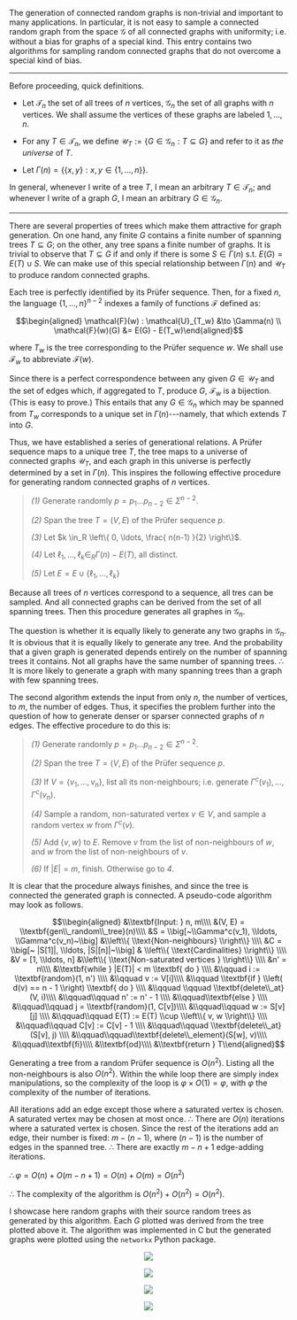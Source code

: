 The generation of connected random graphs is non-trivial and important
to many applications. In particular, it is not easy to sample a
connected random graph from the space $\mathcal{G}$ of all connected
graphs with uniformity; i.e. without a bias for graphs of a special
kind. This entry contains two algorithms for sampling random connected
graphs that do not overcome a special kind of bias. 

--- 

Before proceeding, quick definitions.

-   Let $\mathcal{T}_n$ the set of all trees of $n$ vertices,
    $\mathcal{G}_n$ the set of all graphs with $n$ vertices. We shall
    assume the vertices of these graphs are labeled $1, \ldots, n$.

-   For any $T \in \mathcal{T}_n$, we define $\mathcal{U}_T := \left\{ G
            \in \mathcal{G}_n : T \subseteq G  \right\}$ and refer to it
    as *the universe* of $T$.

-   Let
    $\Gamma(n) = \left\{ \left\{ x, y \right\} : x, y \in \left\{ 1, \ldots, n\right\}    \right\}$.

In general, whenever I write of a tree $T$, I mean an arbitrary
$T \in \mathcal{T}_n$; and whenever I write of a graph $G$, I mean an
arbitrary $G \in \mathcal{G}_n$.

---

There are several properties of trees which make them attractive for
graph generation. On one hand, any finite $G$ contains a finite number
of spanning trees $T \subseteq G$; on the other, any tree spans a finite
number of graphs. It is trivial to observe that $T \subseteq G$ if and
only if there is some $S
\in \Gamma(n)$ s.t. $E(G) = E(T) \cup S$. We can make use of this
special relationship between $\Gamma(n)$ and $\mathcal{U}_T$ to produce
random connected graphs.

Each tree is perfectly identified by its Prüfer sequence. Then, for a
fixed $n$, the language $\left\{ 1, \ldots, n \right\}^{n-2}$ indexes a
family of functions $\mathcal{F}$ defined as:

$$\begin{aligned}
    \mathcal{F}(w) : \mathcal{U}_{T_w} &\to \Gamma(n)  \\ 
    \mathcal{F}(w)(G) &= E(G) - E(T_w)\end{aligned}$$

where $T_w$ is the tree corresponding to the Prüfer sequence $w$. We
shall use $\mathcal{F}_w$ to abbreviate $\mathcal{F}(w)$.

Since there is a perfect correspondence between any given
$G \in \mathcal{U}_T$ and the set of edges which, if aggregated to $T$,
produce $G$, $\mathcal{F}_w$ is a bijection. (This is easy to prove.)
This entails that any $G \in \mathcal{G}_n$ which may be spanned from
$T_w$ corresponds to a unique set in $\Gamma(n)$---namely, that which
extends $T$ into $G$.

Thus, we have established a series of generational relations. A Prüfer
sequence maps to a unique tree $T$, the tree maps to a universe of
connected graphs $\mathcal{U}_T$, and each graph in this universe is
perfectly determined by a set in $\Gamma(n)$. This inspires the
following effective procedure for generating random connected graphs of
$n$ vertices.

> *(1)* Generate randomly $p = p_1\ldots p_{n-2} \in \Sigma^{n-2}$.
>
> *(2)* Span the tree $T = (V, E)$ of the Prüfer sequence $p$.
>
> *(3)* Let $k \in_R \left\{ 0, \ldots, \frac{ n(n-1) }{2} \right\}$.
>
> *(4)* Let $\ell_1, \ldots, \ell_k \in_R \Gamma(n) - E(T)$, all
> distinct.
>
> *(5)* Let $E = E \cup \left\{ \ell_1,\ldots, \ell_k \right\}$

Because all trees of $n$ vertices correspond to a sequence, all tres can
be sampled. And all connected graphs can be derived from the set of all
spanning trees. Then this procedure generates all graphes in
$\mathcal{G}_n$.

The question is whether it is equally likely to generate any two graphs
in $\mathcal{G}_n$. It is obvious that it is equally likely to generate
any tree. And the probability that a given graph is generated depends
entirely on the number of spanning trees it contains. Not all graphs
have the same number of spanning trees. $\therefore$ It is more likely
to generate a graph with many spanning trees than a graph with few
spanning trees.

The second algorithm extends the input from only $n$, the number of
vertices, to $m$, the number of edges. Thus, it specifies the problem
further into the question of how to generate denser or sparser connected
graphs of $n$ edges. The effective procedure to do this is:

> *(1)* Generate randomly $p = p_1\ldots p_{n-2} \in \Sigma^{n-2}$.
>
> *(2)* Span the tree $T = (V, E)$ of the Prüfer sequence $p$.
>
> *(3)* If $V = \left\{ v_1, \ldots, v_n \right\}$, list all its
> non-neighbours; i.e. generate $\Gamma^c(v_1), \ldots, \Gamma^c(v_n)$.
>
> *(4)* Sample a random, non-saturated vertex $v \in V$, and sample a
> random vertex $w$ from $\Gamma^c(v)$.
>
> *(5)* Add $\left\{ v, w \right\}$ to $E$. Remove $v$ from the list of
> non-neighbours of $w$, and $w$ from the list of non-neighbours of $v$.
>
> *(6)* If $|E| = m$, finish. Otherwise go to *4*.

It is clear that the procedure always finishes, and since the tree is
connected the generated graph is connected. A pseudo-code algorithm may
look as follows.

$$\\begin{aligned}
    &\\textbf{Input: } n, m\\\\
    &(V, E) = \\textbf{gen\\_random\\_tree}(n)\\\\
    &S = \\big[~\\Gamma^c(v_1), \\ldots, \\Gamma^c(v_n)~\\big] &\\left\\{ \\text{Non-neighbours} \\right\\} \\\\
    &C = \\big[~ |S[1]|, \\ldots, |S|[n]|~\\big] & \\left\\{ \\text{Cardinalities} \\right\\} \\\\
    &V = [1, \\ldots, n] &\\left\\{ \\text{Non-saturated vertices } \\right\\} \\\\
    &n' = n\\\\
    &\\textbf{while } |E(T)| < m \\textbf{ do } \\\\ 
    &\\qquad i := \\textbf{random}(1, n') \\\\ 
    &\\qquad v := V[i]\\\\
    &\\qquad \\textbf{if } \\left( d(v) == n - 1 \\right) \\textbf{ do } \\\\ 
    &\\qquad \\qquad \\textbf{delete\\_at}(V, i)\\\\ 
    &\\qquad\\qquad n' := n' - 1 \\\\ 
    &\\qquad\\textbf{else } \\\\ 
    &\\qquad\\qquad j = \\textbf{random}(1, C[v])\\\\
    &\\qquad\\qquad w := S[v][j] \\\\ 
    &\\qquad\\qquad E(T) := E(T) \\cup  \\left\\{ v, w \\right\\} \\\\
    &\\qquad\\qquad C[v] := C[v] - 1 \\\\ 
    &\\qquad\\qquad \\textbf{delete\\_at}(S[v], j)  \\\\ 
    &\\qquad\\qquad\\textbf{delete\\_element}(S[w], v)\\\\ 
    &\\qquad\\textbf{fi}\\\\
    &\\textbf{od}\\\\
    &\\textbf{return } T\\end{aligned}$$

Generating a tree from a random Prüfer sequence is $O(n^2)$. Listing all
the non-neighbours is also $O(n^2)$. Within the while loop there are
simply index manipulations, so the complexity of the loop is
$\varphi \times O(1) =
\varphi$, with $\varphi$ the complexity of the number of iterations.

All iterations add an edge except those where a saturated vertex is
chosen. A saturated vertex may be chosen at most once. $\therefore$
There are $O(n)$ iterations where a saturated vertex is chosen. Since
the rest of the iterations add an edge, their number is fixed:
$m - (n-1)$, where $(n-1)$ is the number of edges in the spanned tree.
$\therefore$ There are exactly $m -n + 1$ edge-adding iterations.

$\therefore  \varphi = O(n) + O(m - n + 1) = O(n) + O(m) = O(n^2)$

$\therefore$ The complexity of the algorithm is
$O(n^2) + O(n^2) = O(n^2)$.

I showcase here random graphs with their source random trees as generated by
this algorithm. Each $G$ plotted was derived from the tree plotted above it.
The algorithm was implemented in C but the generated graphs 
were plotted using the `networkx` Python package.

<p align="center">
  <img src="../Images/RandST1.png">
</p>

<p align="center">
  <img src="../Images/RandG1.png">
</p>


<p align="center">
  <img src="../Images/RandST2.png">
</p>

<p align="center">
  <img src="../Images/Rand2.png">
</p>
